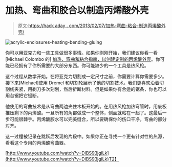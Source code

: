 # 加热、弯曲和胶合以制造丙烯酸外壳

> 原文:[https://hack aday . com/2013/02/07/加热-弯曲-粘合-制造丙烯酸外壳/](https://hackaday.com/2013/02/07/heating-bending-and-gluing-to-make-acrylic-enclosures/)

![acrylic-enclosures-heating-bending-gluing](../Images/53830ee37cfb962e01a08bc0f1e9ec3b.png)

你可以用亚克力和一些工具做很多事情。如果你刚刚开始，我们建议你看一看[Michael Colombo 的] [加热、弯曲和粘合指南，以创建定制的丙烯酸外壳](http://blog.makezine.com/2013/02/06/workshop-wednesday-heat-bending-acrylic-enclosures/)。你可能已经拥有了你所需要的大部分东西。你可能缺少的一个工具是热风枪。

这个过程从数学开始。在将亚克力切割成一定尺寸之前，你需要计算你需要多少。接下来[Michael]使用 Dremel 和切割轮展示了他的切割技术。我们更喜欢沿着切割线夹紧，用剃刀多次刻划，然后折断材料。但是如果你有合适的锯条，你也可以用台锯把它锯断。

他使用的弯曲技术是从弯曲两边夹住木板开始的。在用热风枪加热弯管时，用废板推压剩下的丙烯酸。一旦所有的角都做成一个整体，侧面就粘在一起了。这最后一步可能很棘手。丙烯酸胶水可以完美缝合，所以要确保你的伤口干净，弯曲的部分对齐。

这一过程被记录在跳跃后发现的片段中。如果你正在寻找一个更有针对性的热源，看看这个专用的丙烯酸弯曲器。

[http://www.youtube.com/watch?v=DIBS93jgiLk](http://www.youtube.com/watch?v=DIBS93jgiLk)T2】